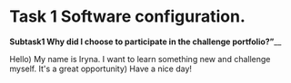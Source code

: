 # Task 1 Software configuration.
**Subtask1 Why did I choose to participate in the challenge portfolio?”**__


Hello) My name is Iryna. I want to learn something new and challenge myself. It's a great opportunity) Have a nice day!
